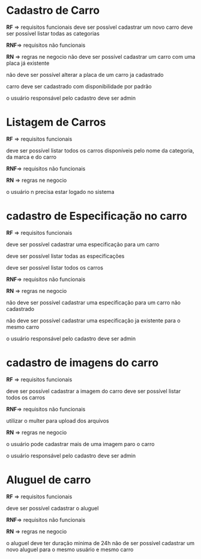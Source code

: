 # Cadastro de Carro

**RF** => requisitos funcionais
deve ser possível cadastrar um novo carro
deve ser possível listar todas as categorias

**RNF**=> requisitos não funcionais

**RN** => regras ne negocio
não deve ser possível cadastrar um carro com uma placa já existente

não deve ser possível alterar a placa de um carro ja cadastrado

carro deve ser cadastrado com disponibilidade por padrão

o usuário responsável pelo cadastro deve ser admin

# Listagem de Carros

**RF** => requisitos funcionais

deve ser possível listar todos os carros disponíveis pelo nome da categoria, da marca e do carro

**RNF**=> requisitos não funcionais

**RN** => regras ne negocio

o usuário n precisa estar logado no sistema

# cadastro de Especificação no carro

**RF** => requisitos funcionais

deve ser possível cadastrar uma especificação para um carro

deve ser possível listar todas as especificações

deve ser possível listar todos os carros

**RNF**=> requisitos não funcionais

**RN** => regras ne negocio

não deve ser possível cadastrar uma especificação para um carro não cadastrado

não deve ser possível cadastrar uma especificação ja existente para o mesmo carro

o usuário responsável pelo cadastro deve ser admin

# cadastro de imagens do carro

**RF** => requisitos funcionais

deve ser possível cadastrar a imagem do carro
deve ser possível listar todos os carros

**RNF**=> requisitos não funcionais

utilizar o multer para upload dos arquivos

**RN** => regras ne negocio

o usuário pode cadastrar mais de uma imagem paro o carro

o usuário responsável pelo cadastro deve ser admin

# Aluguel de carro

**RF** => requisitos funcionais

deve ser possível cadastrar o aluguel

**RNF**=> requisitos não funcionais

**RN** => regras ne negocio

o aluguel deve ter duração minima de 24h
não de ser possível cadastrar um novo aluguel para o mesmo usuário e mesmo carro
